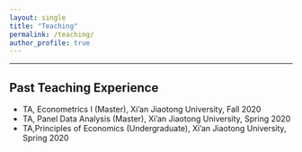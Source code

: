 ```yaml
---
layout: single
title: "Teaching"
permalink: /teaching/
author_profile: true
---
```

---
<!-- ## Current Teaching (Spring 2021)
ECON 3022-04 Macroeconomics (undergraduate)  
Wilson Hall 112, TR 9:35am - 10:50am  
 -->

## Past Teaching Experience
- TA, Econometrics I (Master), Xi’an Jiaotong University, Fall 2020
- TA, Panel Data Analysis (Master), Xi’an Jiaotong University, Spring 2020  
- TA,Principles of Economics (Undergraduate), Xi’an Jiaotong University, Spring 2020  


